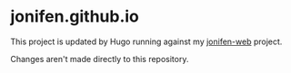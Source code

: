 # jonifen.github.io

This project is updated by Hugo running against my [jonifen-web](https://github.com/jonifen/jonifen-web) project.

Changes aren't made directly to this repository.
